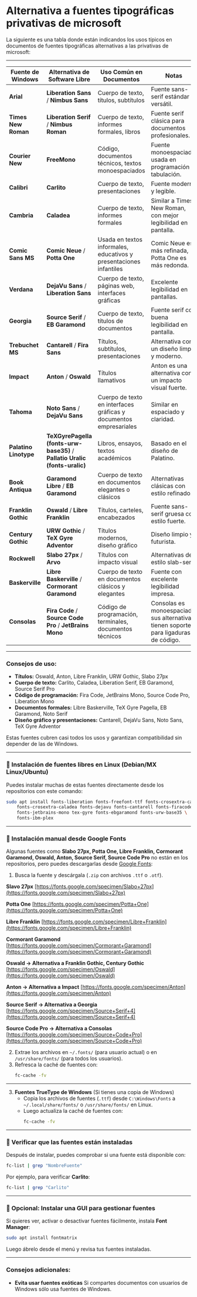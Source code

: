 
# Alternativa a fuentes tipográficas privativas de microsoft
La siguiente es una tabla donde están indicandos los usos típicos en documentos de fuentes tipográficas alternativas a las privativas de microsoft:

---

| **Fuente de Windows** |                     **Alternativa de Software Libre**                      |                    **Uso Común en Documentos**                     |                                      **Notas**                                       |
| --------------------- | -------------------------------------------------------------------------- | ------------------------------------------------------------------ | ------------------------------------------------------------------------------------ |
| **Arial**             | **Liberation Sans** / **Nimbus Sans**                                      | Cuerpo de texto, títulos, subtítulos                               | Fuente sans-serif estándar y versátil.                                               |
| **Times New Roman**   | **Liberation Serif** / **Nimbus Roman**                                    | Cuerpo de texto, informes formales, libros                         | Fuente serif clásica para documentos profesionales.                                  |
| **Courier New**       | **FreeMono**                                                               | Código, documentos técnicos, textos monoespaciados                 | Fuente monoespaciada usada en programación y tabulación.                             |
| **Calibri**           | **Carlito**                                                                | Cuerpo de texto, presentaciones                                    | Fuente moderna y legible.                                                            |
| **Cambria**           | **Caladea**                                                                | Cuerpo de texto, informes formales                                 | Similar a Times New Roman, con mejor legibilidad en pantalla.                        |
| **Comic Sans MS**     | **Comic Neue** / **Potta One**                                             | Usada en textos informales, educativos y presentaciones infantiles | Comic Neue es más refinada, Potta One es más redonda.                                |
| **Verdana**           | **DejaVu Sans** / **Liberation Sans**                                      | Cuerpo de texto, páginas web, interfaces gráficas                  | Excelente legibilidad en pantallas.                                                  |
| **Georgia**           | **Source Serif** / **EB Garamond**                                         | Cuerpo de texto, títulos de documentos                             | Fuente serif con buena legibilidad en pantalla.                                      |
| **Trebuchet MS**      | **Cantarell** / **Fira Sans**                                              | Títulos, subtítulos, presentaciones                                | Alternativa con un diseño limpio y moderno.                                          |
| **Impact**            | **Anton** / **Oswald**                                                     | Títulos llamativos                                                 | Anton es una alternativa con un impacto visual fuerte.                               |
| **Tahoma**            | **Noto Sans** / **DejaVu Sans**                                            | Cuerpo de texto en interfaces gráficas y documentos empresariales  | Similar en espaciado y claridad.                                                     |
| **Palatino Linotype** | **TeXGyrePagella (fonts-urw-base35)** / **Pallatio Uralic (fonts-uralic)** | Libros, ensayos, textos académicos                                 | Basado en el diseño de Palatino.                                                     |
| **Book Antiqua**      | **Garamond Libre** / **EB Garamond**                                       | Cuerpo de texto en documentos elegantes o clásicos                 | Alternativas clásicas con estilo refinado.                                           |
| **Franklin Gothic**   | **Oswald** / **Libre Franklin**                                            | Títulos, carteles, encabezados                                     | Fuente sans-serif gruesa con estilo fuerte.                                          |
| **Century Gothic**    | **URW Gothic** / **TeX Gyre Adventor**                                     | Títulos modernos, diseño gráfico                                   | Diseño limpio y futurista.                                                           |
| **Rockwell**          | **Slabo 27px** / **Arvo**                                                  | Títulos con impacto visual                                         | Alternativas de estilo slab-serif.                                                   |
| **Baskerville**       | **Libre Baskerville** / **Cormorant Garamond**                             | Cuerpo de texto en documentos clásicos y elegantes                 | Fuente con excelente legibilidad impresa.                                            |
| **Consolas**          | **Fira Code** / **Source Code Pro** / **JetBrains Mono**                   | Código de programación, terminales, documentos técnicos            | Consolas es monoespaciada, sus alternativas tienen soporte para ligaduras de código. |

---

### **Consejos de uso:** 

- **Títulos:** Oswald, Anton, Libre Franklin, URW Gothic, Slabo 27px  
- **Cuerpo de texto:** Carlito, Caladea, Liberation Serif, EB Garamond, Source Serif Pro  
- **Código de programación:** Fira Code, JetBrains Mono, Source Code Pro, Liberation Mono  
- **Documentos formales:** Libre Baskerville, TeX Gyre Pagella, EB Garamond, Noto Serif  
- **Diseño gráfico y presentaciones:** Cantarell, DejaVu Sans, Noto Sans, TeX Gyre Adventor  

Estas fuentes cubren casi todos los usos y garantizan compatibilidad sin depender de las de Windows.

---

### **📌 Instalación de fuentes libres en Linux (Debian/MX Linux/Ubuntu)**
Puedes instalar muchas de estas fuentes directamente desde los repositorios con este comando:  

```bash
sudo apt install fonts-liberation fonts-freefont-ttf fonts-crosextra-carlito \
    fonts-crosextra-caladea fonts-dejavu fonts-cantarell fonts-firacode \
    fonts-jetbrains-mono tex-gyre fonts-ebgaramond fonts-urw-base35 \
    fonts-ibm-plex
```

---

### **📌 Instalación manual desde Google Fonts**
Algunas fuentes como **Slabo 27px, Potta One, Libre Franklin, Cormorant Garamond, Oswald, Anton, Source Serif, Source Code Pro** no están en los repositorios, pero puedes descargarlas desde [Google Fonts](https://fonts.google.com/):  
1. Busca la fuente y descárgala (`.zip` con archivos `.ttf` o `.otf`).  

**Slavo 27px**
[https://fonts.google.com/specimen/Slabo+27px](https://fonts.google.com/specimen/Slabo+27px)

**Potta One**
[https://fonts.google.com/specimen/Potta+One](https://fonts.google.com/specimen/Potta+One)

**Libre Franklin**
[https://fonts.google.com/specimen/Libre+Franklin](https://fonts.google.com/specimen/Libre+Franklin)

**Cormorant Garamond**
[https://fonts.google.com/specimen/Cormorant+Garamond](https://fonts.google.com/specimen/Cormorant+Garamond)

**Oswald → Alternativa a Franklin Gothic, Century Gothic**  
[https://fonts.google.com/specimen/Oswald](https://fonts.google.com/specimen/Oswald)

**Anton → Alternativa a Impact**
[https://fonts.google.com/specimen/Anton](https://fonts.google.com/specimen/Anton)

**Source Serif → Alternativa a Georgia**
[https://fonts.google.com/specimen/Source+Serif+4](https://fonts.google.com/specimen/Source+Serif+4)

**Source Code Pro → Alternativa a Consolas** 
[https://fonts.google.com/specimen/Source+Code+Pro](https://fonts.google.com/specimen/Source+Code+Pro)

2. Extrae los archivos en `~/.fonts/` (para usuario actual) o en `/usr/share/fonts/` (para todos los usuarios).  
3. Refresca la caché de fuentes con:  
   ```bash
   fc-cache -fv
   ```
---

3. **Fuentes TrueType de Windows** (Si tienes una copia de Windows)
   - Copia los archivos de fuentes (`.ttf`) desde `C:\Windows\Fonts` a `~/.local/share/fonts/` o `/usr/share/fonts/` en Linux.
   - Luego actualiza la caché de fuentes con:
     ```bash
     fc-cache -fv
     ```
---

### **📌 Verificar que las fuentes están instaladas**
Después de instalar, puedes comprobar si una fuente está disponible con:  
```bash
fc-list | grep "NombreFuente"
```
Por ejemplo, para verificar **Carlito**:  
```bash
fc-list | grep "Carlito"
```
---

### **📌 Opcional: Instalar una GUI para gestionar fuentes**
Si quieres ver, activar o desactivar fuentes fácilmente, instala **Font Manager**:  
```bash
sudo apt install fontmatrix
```
Luego ábrelo desde el menú y revisa tus fuentes instaladas.

---

### Consejos adicionales:
- **Evita usar fuentes exóticas** Si compartes documentos con usuarios de Windows sólo usa fuentes de Windows.